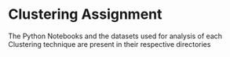 # Clustering Assignment

The Python Notebooks and the datasets used for analysis of each Clustering technique are present in their respective directories

